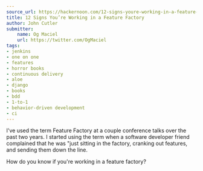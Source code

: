 ```yaml
---
source_url: https://hackernoon.com/12-signs-youre-working-in-a-feature-factory-44a5b938d6a2
title: 12 Signs You’re Working in a Feature Factory
author: John Cutler
submitter:
    name: Og Maciel
    url: https://twitter.com/OgMaciel
tags:
- jenkins
- one on one
- features
- horror books
- continuous delivery
- aloe
- django
- books
- bdd
- 1-to-1
- behavior-driven development
- ci
---
```


I've used the term Feature Factory at a couple conference talks over the past two years. I started using the term when a software developer friend complained that he was "just sitting in the factory, cranking out features, and sending them down the line.

How do you know if you're working in a feature factory?
